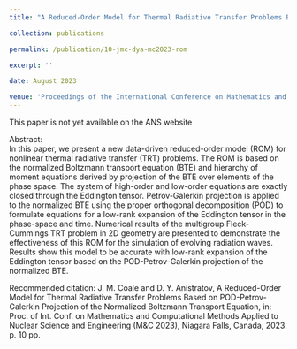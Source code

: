```yaml
---
title: "A Reduced-Order Model for Thermal Radiative Transfer Problems Based on POD-Petrov-Galerkin Projection of the Normalized Boltzmann Transport Equation"

collection: publications

permalink: /publication/10-jmc-dya-mc2023-rom

excerpt: ''

date: August 2023

venue: 'Proceedings of the International Conference on Mathematics and Computational Methods Applied to Nuclear Science and Engineering'
---
```

This paper is not yet available on the ANS website

Abstract:<br/>
In this paper, we present a new data-driven reduced-order model (ROM) for nonlinear thermal
radiative transfer (TRT) problems. The ROM is based on the normalized Boltzmann transport
equation (BTE) and hierarchy of moment equations derived by projection of the BTE over elements
of the phase space. The system of high-order and low-order equations are exactly closed
through the Eddington tensor. Petrov-Galerkin projection is applied to the normalized BTE using
the proper orthogonal decomposition (POD) to formulate equations for a low-rank expansion of
the Eddington tensor in the phase-space and time. Numerical results of the multigroup Fleck-Cummings
TRT problem in 2D geometry are presented to demonstrate the effectiveness of this
ROM for the simulation of evolving radiation waves. Results show this model to be accurate with
low-rank expansion of the Eddington tensor based on the POD-Petrov-Galerkin projection of the
normalized BTE.

Recommended citation: J. M. Coale and D. Y. Anistratov, A Reduced-Order Model for Thermal Radiative Transfer Problems Based on POD-Petrov-Galerkin Projection of the Normalized Boltzmann Transport Equation, in: Proc. of Int. Conf. on Mathematics and Computational Methods Applied to Nuclear Science and Engineering (M&C 2023), Niagara Falls, Canada, 2023. p. 10 pp.

